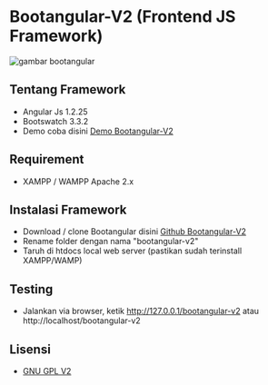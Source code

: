 # Bootangular-V2 (Frontend JS Framework)
![gambar bootangular](http://i1087.photobucket.com/albums/j474/Zulfindra_Juliant/Screenshot-Front%20End%20Skeleton%20-%20BootangV2%20-%20Chromium_zpsv6sdnpvi.png)

## Tentang Framework
- Angular Js 1.2.25
- Bootswatch 3.3.2
- Demo coba disini [Demo Bootangular-V2](http://zulfin.web.id/bootangular-v2)

## Requirement
- XAMPP / WAMPP Apache 2.x

## Instalasi Framework
- Download / clone Bootangular disini [Github Bootangular-V2](https://github.com/zulfinjuliant/bootangular-v2)
- Rename folder dengan nama "bootangular-v2"
- Taruh di htdocs local web server (pastikan sudah terinstall XAMPP/WAMP)

## Testing
- Jalankan via browser, ketik http://127.0.0.1/bootangular-v2 atau http://localhost/bootangular-v2

## Lisensi
- [GNU GPL V2](https://github.com/zulfinjuliant/bootangular/blob/master/LICENSE)